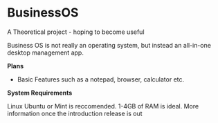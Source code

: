 # BusinessOS
A Theoretical project - hoping to become useful

Business OS is not really an operating system, but instead an all-in-one desktop management app. 

**Plans**

- Basic Features such as a notepad, browser, calculator etc. 


**System Requirements**

Linux Ubuntu or Mint is reccomended. 
1-4GB of RAM is ideal. 
More information once the introduction release is out
